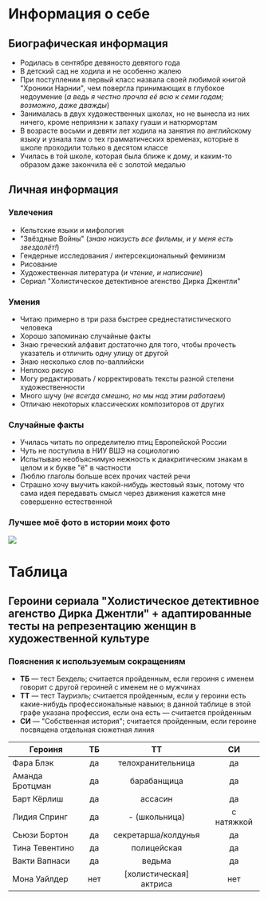 # Информация о себе
## Биографическая информация
+ Родилась в сентябре девяносто девятого года
+ В детский сад не ходила и не особенно жалею
+ При поступлении в первый класс назвала своей любимой книгой "Хроники Нарнии", чем повергла принимающих в глубокое недоумение (_а ведь я честно прочла её всю к семи годам; возможно, даже дважды_)
+ Занималась в двух художественных школах, но не вынесла из них ничего, кроме неприязни к запаху гуаши и натюрмортам
+ В возрасте восьми и девяти лет ходила на занятия по английскому языку и узнала там о тех грамматических временах, которые в школе проходили только в десятом классе
+ Училась в той школе, которая была ближе к дому, и каким-то образом даже закончила её с золотой медалью

## Личная информация
### Увлечения
- Кельтские языки и мифология
- "Звёздные Войны" (_знаю наизусть все фильмы, и у меня есть звездолёт!_)
- Гендерные исследования / интерсекциональный феминизм
- Рисование 
- Художественная литература (_и чтение, и написание_)
- Сериал "Холистическое детективное агенство Дирка Джентли"

### Умения
- Читаю примерно в три раза быстрее среднестатистического человека
- Хорошо запоминаю случайные факты
- Знаю греческий алфавит достаточно для того, чтобы прочесть указатель и отличить одну улицу от другой
- Знаю несколько слов по-валлийски
- Неплохо рисую
- Могу редактировать / корректировать тексты разной степени художественности
- Много шучу (_не всегда смешно, но мы над этим работаем_) 
- Отличаю некоторых классических композиторов от других 

### Случайные факты
- Училась читать по определителю птиц Европейской России
- Чуть не поступила в НИУ ВШЭ на социологию 
- Испытываю необъяснимую нежность к диакритическим знакам в целом и к букве "ё" в частности
- Люблю глаголы больше всех прочих частей речи
- Страшно хочу выучить какой-нибудь жестовый язык, потому что сама идея передавать смысл через движения кажется мне совершенно естественной

### Лучшее моё фото в истории моих фото
![](https://pp.userapi.com/c840625/v840625923/49a57/1dxVCjMf2WI.jpg)

# Таблица

## Героини сериала "Холистическое детективное агенство Дирка Джентли" + адаптированные тесты на репрезентацию женщин в художественной культуре
### Пояснения к используемым сокращениям
- __ТБ__ — тест Бехдель; считается пройденным, если героиня с именем говорит с другой героиней с именем не о мужчинах
- __ТТ__ — тест Тауриэль; считается пройденным, если у героини есть какие-нибудь профессиональные навыки; в данной таблице в этой графе указана профессия, если она есть — считается пройденным
- __СИ__ — "Собственная история"; считается пройденным, если героине посвящена отдельная сюжетная линия

Героиня | ТБ | ТТ | СИ
---|:---:|:---:|:---:
Фара Блэк | да | телохранительница | да
Аманда Бротцман | да | барабанщица | да
Барт Кёрлиш | да | ассасин | да
Лидия Спринг | да | - (школьница) | с натяжкой
Сьюзи Бортон | да | секретарша/колдунья | да
Тина Тевентино | да | полицейская | да
Вакти Вапнаси | да | ведьма | да
Мона Уайлдер | нет | \[холистическая] актриса | нет
